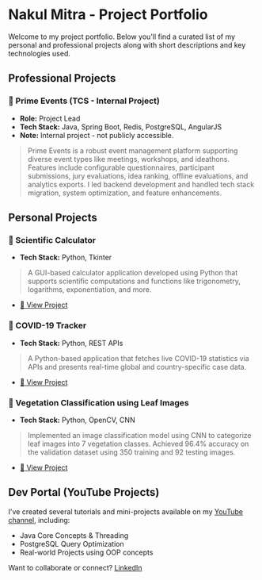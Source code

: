 # Nakul Mitra - Project Portfolio

Welcome to my project portfolio. Below you'll find a curated list of my personal and professional projects along with short descriptions and key technologies used.

## Professional Projects

### 🔹 Prime Events (TCS - Internal Project)
- **Role:** Project Lead
- **Tech Stack:** Java, Spring Boot, Redis, PostgreSQL, AngularJS
- **Note:** Internal project - not publicly accessible.
> Prime Events is a robust event management platform supporting diverse event types like meetings, workshops, and ideathons. Features include configurable questionnaires, participant submissions, jury evaluations, idea ranking, offline evaluations, and analytics exports. I led backend development and handled tech stack migration, system optimization, and feature enhancements.

## Personal Projects

### 🔹 Scientific Calculator
- **Tech Stack:** Python, Tkinter
> A GUI-based calculator application developed using Python that supports scientific computations and functions like trigonometry, logarithms, exponentiation, and more.
- [🔗 View Project](https://github.com/nakulmitra/Scientific-Calculator)

### 🔹 COVID-19 Tracker
- **Tech Stack:** Python, REST APIs
> A Python-based application that fetches live COVID-19 statistics via APIs and presents real-time global and country-specific case data.
- [🔗 View Project](https://github.com/nakulmitra/Covid-19-Tracker)

### 🔹 Vegetation Classification using Leaf Images
- **Tech Stack:** Python, OpenCV, CNN
> Implemented an image classification model using CNN to categorize leaf images into 7 vegetation classes. Achieved 96.4% accuracy on the validation dataset using 350 training and 92 testing images.
- [🔗 View Project](https://github.com/nakulmitra/Vegetation-Classification-based-on-Leaf-Pattern)

## Dev Portal (YouTube Projects)
I've created several tutorials and mini-projects available on my [YouTube channel](https://www.youtube.com/@DevPortal2114), including:
- Java Core Concepts & Threading
- PostgreSQL Query Optimization
- Real-world Projects using OOP concepts

Want to collaborate or connect? [LinkedIn](https://www.linkedin.com/in/nakul-mitra-microservices-spring-boot-java-postgresql/)